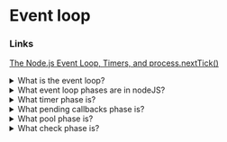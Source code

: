 # Event loop

### Links

[The Node.js Event Loop, Timers, and process.nextTick()](https://nodejs.org/en/docs/guides/event-loop-timers-and-nexttick/)

<details>
  <summary>What is the event loop?</summary>

The event loop is what allows Node.js to perform non-blocking I/O operations — despite the fact that JavaScript is single-threaded — by offloading operations to the system kernel whenever possible.

Since most modern kernels are multi-threaded, they can handle multiple operations executing in the background. When one of these operations completes, the kernel tells Node.js so that the appropriate callback may be added to the poll queue to eventually be executed.

</details>

<details>
  <summary>What event loop phases are in nodeJS?</summary>

- **timers**: this phase executes callbacks scheduled by setTimeout() and setInterval().
- **pending callbacks**: executes I/O callbacks deferred to the next loop iteration.
  idle, prepare: only used internally.
- **poll**: retrieve new I/O events; execute I/O related callbacks (almost all with the exception of close callbacks, the ones scheduled by timers, and setImmediate()); node will block here when appropriate.
- **check**: setImmediate() callbacks are invoked here.
- **close callbacks**: some close callbacks, e.g. socket.on('close', ...).

</details>

<details>
  <summary>What timer phase is?</summary>

A timer specifies the threshold after which a provided callback may be executed rather than the exact time a person wants it to be executed. Timers callbacks will run as early as they can be scheduled after the specified amount of time has passed; however, Operating System scheduling or the running of other callbacks may delay them.

[More >>](https://nodejs.org/en/docs/guides/event-loop-timers-and-nexttick/#timers)

</details>

<details>
  <summary>What pending callbacks phase is?</summary>

This phase executes callbacks for some system operations such as types of TCP errors. For example if a TCP socket receives ECONNREFUSED when attempting to connect, some \*nix systems want to wait to report the error. This will be queued to execute in the pending callbacks phase.

[More >>](https://nodejs.org/en/docs/guides/event-loop-timers-and-nexttick/#pending-callbacks)

</details>

<details>
  <summary>What pool phase is?</summary>

The poll phase has two main functions:

1. Calculating how long it should block and poll for I/O, then.
2. Processing events in the poll queue.

[More >>](https://nodejs.org/en/docs/guides/event-loop-timers-and-nexttick/#poll)

</details>

<details>
  <summary>What check phase is?</summary>

This phase allows a person to execute callbacks immediately after the poll phase has completed. If the poll phase becomes idle and scripts have been queued with setImmediate(), the event loop may continue to the check phase rather than waiting.

[More >>](https://nodejs.org/en/docs/guides/event-loop-timers-and-nexttick/#check)

</details>
